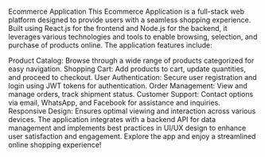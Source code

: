 Ecommerce Application
This Ecommerce Application is a full-stack web platform designed to provide users with a seamless shopping experience. Built using React.js for the frontend and Node.js for the backend, it leverages various technologies and tools to enable browsing, selection, and purchase of products online. The application features include:

Product Catalog: Browse through a wide range of products categorized for easy navigation.
Shopping Cart: Add products to cart, update quantities, and proceed to checkout.
User Authentication: Secure user registration and login using JWT tokens for authentication.
Order Management: View and manage orders, track shipment status.
Customer Support: Contact options via email, WhatsApp, and Facebook for assistance and inquiries.
Responsive Design: Ensures optimal viewing and interaction across various devices.
The application integrates with a backend API for data management and implements best practices in UI/UX design to enhance user satisfaction and engagement. Explore the app and enjoy a streamlined online shopping experience!
